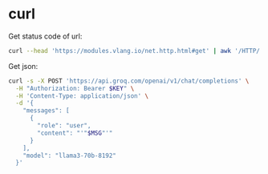 # curl

Get status code of url:

```bash
curl --head 'https://modules.vlang.io/net.http.html#get' | awk '/HTTP/ {print $2}'
```

Get json:

```bash
curl -s -X POST 'https://api.groq.com/openai/v1/chat/completions' \
  -H "Authorization: Bearer $KEY" \
  -H 'Content-Type: application/json' \
  -d '{
    "messages": [
      {
        "role": "user",
        "content": "'"$MSG"'"
      }
    ],
    "model": "llama3-70b-8192"
  }'
```
